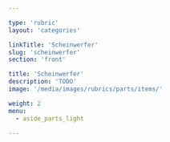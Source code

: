 ```yaml
---

type: 'rubric'
layout: 'categories'

linkTitle: 'Scheinwerfer'
slug: 'scheinwerfer'
section: 'front'

title: 'Scheinwerfer'
description: 'TODO'
image: '/media/images/rubrics/parts/items/'

weight: 2
menu:
  - aside_parts_light  

---
```

